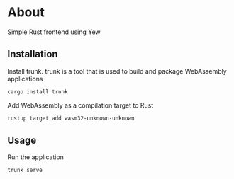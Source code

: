 

# About

Simple Rust frontend using Yew

## Installation

Install trunk.
trunk is a tool that is used to build and package WebAssembly applications

```sh
cargo install trunk
```

Add WebAssembly as a compilation target to Rust 

```sh
rustup target add wasm32-unknown-unknown
```

## Usage

Run the application 

```sh
trunk serve
```